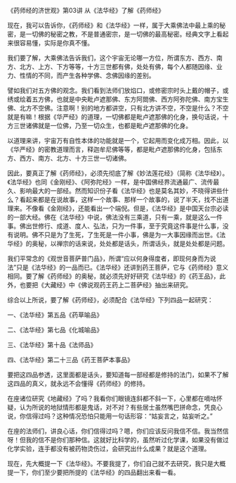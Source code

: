 
《药师经的济世观》第03讲 从《法华经》了解《药师经》

现在，我可以告诉你，《药师经》和《法华经》一样，属于大乘佛法中最上乘的秘密，是一切佛的秘密之教，不是普通密宗，是一切佛的最高秘密。经典文字上看起来很容易懂，实际是你真不懂。

我们要了解，大乘佛法告诉我们，这个宇宙无论哪一方位，所谓东方、西方、南方、北方、上方、下方等等，十方三世都有佛，处处有佛，每个人都随因缘、业力、性情的不同，而产生各种学佛、念佛因缘的差别。

譬如我们对五方佛的观念。我们看到法师们放焰口，或修密宗时头上戴的帽子，或绣或绘着五方佛，也就是中央毗卢遮那佛、东方阿閦佛、西方阿弥陀佛、南方宝生佛、北方不空佛。注意啊！别的地方都讲空，只有北方讲不空，不空是什么？不空就是有嘛！根据《华严经》的道理，一切佛都是毗卢遮那佛的化身，换句话说，十方三世诸佛就是一位佛，乃至一切众生，也都是毗卢遮那佛的化身。

以道理来讲，宇宙万有自性本体的功能就是一个，它起用而变化成万相。因此，以《华严经》的密教道理而言，释迦牟尼佛等等，都是毗卢遮那佛的化身，包括东方、西方、南方、北方、十方三世一切诸佛。

因此，要真正了解《药师经》，必须先彻底了解《妙法莲花经》（简称《法华经》）。《法华经》也同《金刚经》、《阿弥陀经》一样，是中国佛经界流通最广、流传最久、影响最大的一部经。然而知识份子看《法华经》也是莫名其妙，不晓得讲些什么？看起来都是在说故事，这样一个故事、那样一个故事的，说了半天，找不出道理来。不像看《金刚经》，还能看出一个端倪。但是，《法华经》是中国天台宗必读的一部大经。佛在《法华经》中说，佛法没有三乘道，只有一乘，就是这么一件事。佛出世修行、成道、度人、弘法，只为一件事，至于究竟这件事是什么事，没有说明。佛不只是为了生死，了生死是一件小事，佛是为一大事因缘而出世。《法华经》的奥秘，以禅宗的话来说，处处都是话头，所谓话头，就是处处都是问题。

我们平常念的《观世音菩萨普门品》，所谓“应以何身得度者，即现何身而为说法”只是《法华经》的一品而已。《法华经》还讲到药王菩萨，它与《药师经》意义相同。要了解《药师经》的奥秘，就必须先好好研究《法华经》的《药王品》，此外，也要把《大藏经》中《佛说观药王药上二菩萨经》抽出来研究。

综合以上所说，要了解《药师经》，必须配合《法华经》下列四品一起研究：

一、《法华经》第五品《药草喻品》

二、《法华经》第七品《化城喻品》

三、《法华经》第十品《法师品》

四、《法华经》第二十三品《药王菩萨本事品》

要把这四品参透，这里面都是话头，要知道每一部经都是修持的法门，如果不了解这四品的真义，就永远不会懂得《药师经》的修持。

在座诸位研究《地藏经》了吗？我看你们眼镜连斜都不斜一下，心里都在嘀咕怀疑，认为所说的地狱情形都是鬼话，对不对？有些居士虽然嘴巴拼命念，凭良心说，你信得过吗？这种情况恐怕只能用一句话形容：“姑妄言之，姑妄听之。”

在座的法师们，讲良心话，你们信得过吗？嗯，你们应该反问我信不信。我当然信呀！但我的信不是你们那种信。这就好比科学的，虽然听过化学课，如果没有做过化学实验，连手都没有被药物烫伤过，会研究出什么成果？就是这个道理。

现在，先大概提一下《法华经》。不要我提了，你们自己就不去研究，我只是大概提一下，你们至少要把所提的《法华经》的四品翻出来看一看。